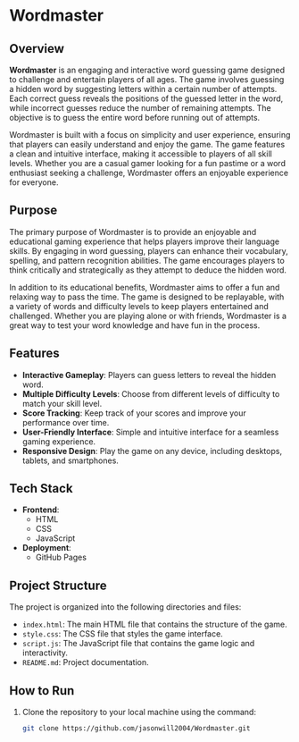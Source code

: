 # Wordmaster

## Overview
**Wordmaster** is an engaging and interactive word guessing game designed to challenge and entertain players of all ages. The game involves guessing a hidden word by suggesting letters within a certain number of attempts. Each correct guess reveals the positions of the guessed letter in the word, while incorrect guesses reduce the number of remaining attempts. The objective is to guess the entire word before running out of attempts.

Wordmaster is built with a focus on simplicity and user experience, ensuring that players can easily understand and enjoy the game. The game features a clean and intuitive interface, making it accessible to players of all skill levels. Whether you are a casual gamer looking for a fun pastime or a word enthusiast seeking a challenge, Wordmaster offers an enjoyable experience for everyone.

## Purpose
The primary purpose of Wordmaster is to provide an enjoyable and educational gaming experience that helps players improve their language skills. By engaging in word guessing, players can enhance their vocabulary, spelling, and pattern recognition abilities. The game encourages players to think critically and strategically as they attempt to deduce the hidden word.

In addition to its educational benefits, Wordmaster aims to offer a fun and relaxing way to pass the time. The game is designed to be replayable, with a variety of words and difficulty levels to keep players entertained and challenged. Whether you are playing alone or with friends, Wordmaster is a great way to test your word knowledge and have fun in the process.

## Features
- **Interactive Gameplay**: Players can guess letters to reveal the hidden word.
- **Multiple Difficulty Levels**: Choose from different levels of difficulty to match your skill level.
- **Score Tracking**: Keep track of your scores and improve your performance over time.
- **User-Friendly Interface**: Simple and intuitive interface for a seamless gaming experience.
- **Responsive Design**: Play the game on any device, including desktops, tablets, and smartphones.

## Tech Stack
- **Frontend**: 
  - HTML
  - CSS
  - JavaScript
- **Deployment**: 
  - GitHub Pages

## Project Structure
The project is organized into the following directories and files:
- `index.html`: The main HTML file that contains the structure of the game.
- `style.css`: The CSS file that styles the game interface.
- `script.js`: The JavaScript file that contains the game logic and interactivity.
- `README.md`: Project documentation.

## How to Run
1. Clone the repository to your local machine using the command:
   ```bash
   git clone https://github.com/jasonwill2004/Wordmaster.git
